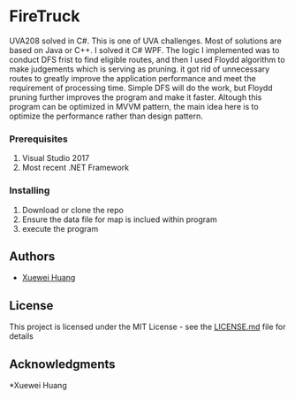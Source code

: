 # FireTruck

UVA208 solved in C#. This is one of UVA challenges. Most of solutions are based on Java or C++. I solved it C# WPF. The logic I implemented
was to conduct DFS frist to find eligible routes, and then I used Floydd algorithm to make judgements which is serving as pruning. it got
rid of unnecessary routes to greatly improve the application performance and meet the requirement of processing time. Simple DFS will do
the work, but Floydd pruning further improves the program and make it faster. 
Altough this program can be optimized in MVVM pattern, the main idea here is to optimize the performance rather than design pattern.

### Prerequisites

1. Visual Studio 2017
2. Most recent .NET Framework

### Installing

1. Download or clone the repo
2. Ensure the data file for map is inclued within program
3. execute the program


## Authors

* [Xuewei Huang](https://github.com/XueWeiHuang)



## License

This project is licensed under the MIT License - see the [LICENSE.md](LICENSE.md) file for details

## Acknowledgments

*Xuewei Huang
